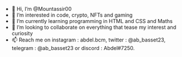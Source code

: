 - 👋 Hi, I’m @Mountassir00
- 👀 I’m interested in code, crypto, NFTs and gaming
- 🌱 I’m currently learning programming in HTML and CSS and Maths
- 💞️ I’m looking to collaborate on everything that tease my interest and curiosity
- 📫 Reach me on instagram : abdel.bcm, twitter : @ab_basset23, telegram : @ab_basset23 or discord : Abdel#7250.

<!---
Mountassir00/Mountassir00 is a ✨ special ✨ repository because its `README.md` (this file) appears on your GitHub profile.
You can click the Preview link to take a look at your changes.
--->
